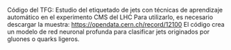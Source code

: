 Código del TFG: Estudio del etiquetado de jets con técnicas de aprendizaje automático en el experimento CMS del LHC
Para utilizarlo, es necesario descargar la muestra: https://opendata.cern.ch/record/12100
El código crea un modelo de red neuronal profunda para clasificar jets originados por gluones o quarks ligeros.
